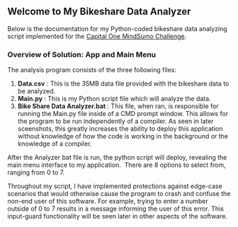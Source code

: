## Welcome to My Bikeshare Data Analyzer

Below is the documentation for my Python-coded bikeshare data analyzing script implemented for the [Capital One MindSumo Challenge](https://www.mindsumo.com/contests/bikeshare-data).

### Overview of Solution: App and Main Menu
The analysis program consists of the three following files:
<br>
<img src="Github Pages/Main Menu/1.jpg" class="img-responsive" alt="">
1. **Data.csv** : This is the 35MB data file provided with the bikeshare data to be analyzed.
2. **Main.py** : This is my Python script file which will analyze the data.
3. **Bike Share Data Analyzer.bat** : This file, when ran, is responsible for running the Main.py file inside of a CMD prompt window. This allows for the program to be run independently of a compiler. As seen in later sceenshots, this greatly increases the ability to deploy this application without knowledge of how the code is working in the background or the knowledge of a compiler.

After the Analyzer bat file is run, the python script will deploy, revealing the main menu interface to my application.
<img src="Github Pages/Main Menu/2.jpg" class="img-responsive" alt="">
There are 8 options to select from, ranging from 0 to 7.

Throughout my script, I have implemented protections against edge-case scenarios that would otherwise cause the program to crash and confuse the non-end user of this software. For example, trying to enter a number outside of 0 to 7 results in a message informing the user of this error. This input-guard functionality will be seen later in other aspects of the software.
<img src="Github Pages/Main Menu/3.jpg" class="img-responsive" alt="">

<img src="Github Pages/Function 0/1.jpg" class="img-responsive" alt="">

<img src="Github Pages/Function 1/1.jpg" class="img-responsive" alt="">
<img src="Github Pages/Function 1/2.jpg" class="img-responsive" alt="">
<img src="Github Pages/Function 1/3.jpg" class="img-responsive" alt="">
<img src="Github Pages/Function 1/4.jpg" class="img-responsive" alt="">
<img src="Github Pages/Function 1/5.jpg" class="img-responsive" alt="">
<img src="Github Pages/Function 1/6.jpg" class="img-responsive" alt="">
<img src="Github Pages/Function 1/7.jpg" class="img-responsive" alt="">

<img src="Github Pages/Function 2/1.jpg" class="img-responsive" alt="">
<img src="Github Pages/Function 2/2.jpg" class="img-responsive" alt="">

<img src="Github Pages/Function 3/1.jpg" class="img-responsive" alt="">
<img src="Github Pages/Function 3/2.jpg" class="img-responsive" alt="">

<img src="Github Pages/Function 4/1.jpg" class="img-responsive" alt="">
<img src="Github Pages/Function 4/2.jpg" class="img-responsive" alt="">

<img src="Github Pages/Function 5/1.jpg" class="img-responsive" alt="">
<img src="Github Pages/Function 5/2.jpg" class="img-responsive" alt="">

<img src="Github Pages/Function 6/1.jpg" class="img-responsive" alt="">
<img src="Github Pages/Function 6/2.jpg" class="img-responsive" alt="">
<img src="Github Pages/Function 6/3.jpg" class="img-responsive" alt="">

<img src="Github Pages/Function 7/1.jpg" class="img-responsive" alt="">
<img src="Github Pages/Function 7/2.jpg" class="img-responsive" alt="">